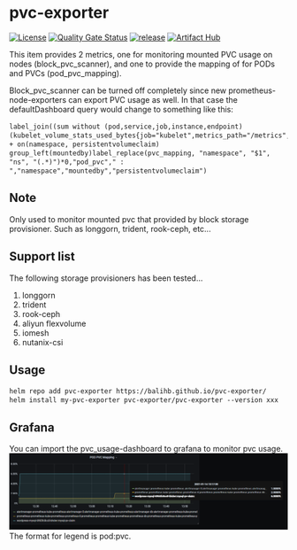 # pvc-exporter

[![License](https://img.shields.io/badge/License-Apache%202.0-blue.svg)](https://opensource.org/licenses/Apache-2.0)
[![Quality Gate Status](https://sonarcloud.io/api/project_badges/measure?project=balihb_pvc-exporter&metric=alert_status)](https://sonarcloud.io/dashboard?id=balihb_pvc-exporter)
[![release](https://github.com/balihb/pvc-exporter/actions/workflows/release.yaml/badge.svg)](https://github.com/balihb/pvc-exporter/actions/workflows/release.yaml)
[![Artifact Hub](https://img.shields.io/endpoint?url=https://artifacthub.io/badge/repository/balihb-pvc-exporter)](https://artifacthub.io/packages/search?repo=balihb-pvc-exporter)

This item provides 2 metrics, one for monitoring mounted PVC usage on nodes (block_pvc_scanner), and one to provide the
mapping of for PODs and PVCs (pod_pvc_mapping).

Block_pvc_scanner can be turned off completely since new prometheus-node-exporters can export PVC usage as well. In that
case the defaultDashboard query would change to something like this:

```
label_join((sum without (pod,service,job,instance,endpoint) (kubelet_volume_stats_used_bytes{job="kubelet",metrics_path="/metrics",namespace=~".*"})) + on(namespace, persistentvolumeclaim) group_left(mountedby)label_replace(pvc_mapping, "namespace", "$1", "ns", "(.*)")*0,"pod_pvc"," : ","namespace","mountedby","persistentvolumeclaim")
```

## Note

Only used to monitor mounted pvc that provided by block storage provisioner. Such as longgorn, trident, rook-ceph,
etc...

## Support list

The following storage provisioners has been tested...

1. longgorn
2. trident
3. rook-ceph
4. aliyun flexvolume
5. iomesh
6. nutanix-csi

## Usage

```shell
helm repo add pvc-exporter https://balihb.github.io/pvc-exporter/
helm install my-pvc-exporter pvc-exporter/pvc-exporter --version xxx
```

## Grafana

You can import the pvc_usage-dashboard to grafana to monitor pvc usage.
![grafana-1](./images/grafana-1.PNG)
The format for legend is pod:pvc.
